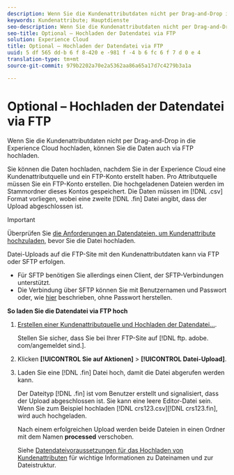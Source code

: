 ```yaml
---
description: Wenn Sie die Kundenattributdaten nicht per Drag-and-Drop in die Experience Cloud hochladen, können Sie die Daten auch via FTP hochladen.
keywords: Kundenattribute; Hauptdienste
seo-description: Wenn Sie die Kundenattributdaten nicht per Drag-and-Drop in die Experience Cloud hochladen, können Sie die Daten auch via FTP hochladen.
seo-title: Optional – Hochladen der Datendatei via FTP
solution: Experience Cloud
title: Optional – Hochladen der Datendatei via FTP
uuid: 5 df 565 dd-b 6 f 8-420 e -981 f -4 b 6 fc 6 f 7 d 0 e 4
translation-type: tm+mt
source-git-commit: 979b2202a70e2a5362aa86a65a17d7c4279b3a1a

---
```



# Optional – Hochladen der Datendatei via FTP

Wenn Sie die Kundenattributdaten nicht per Drag-and-Drop in die Experience Cloud hochladen, können Sie die Daten auch via FTP hochladen.

Sie können die Daten hochladen, nachdem Sie in der Experience Cloud eine Kundenattributquelle und ein FTP-Konto erstellt haben. Pro Attributquelle müssen Sie ein FTP-Konto erstellen. Die hochgeladenen Dateien werden im Stammordner dieses Kontos gespeichert. Die Daten müssen im [!DNL .csv] Format vorliegen, wobei eine zweite [!DNL .fin] Datei angibt, dass der Upload abgeschlossen ist.

>[!IMPORTANT]
>
>Überprüfen Sie [die Anforderungen an Datendateien, um Kundenattribute hochzuladen,](../attributes/crs-data-file.md#concept_DE908F362DF24172BFEF48E1797DAF19) bevor Sie die Datei hochladen.


Datei-Uploads auf die FTP-Site mit den Kundenattributdaten kann via FTP oder SFTP erfolgen.

* Für SFTP benötigen Sie allerdings einen Client, der SFTP-Verbindungen unterstützt.
* Die Verbindung über SFTP können Sie mit Benutzernamen und Passwort oder, wie [hier](https://marketing.adobe.com/resources/help/en_US/whitepapers/ftp/?f=ftp_sftp_cert_auth) beschrieben, ohne Passwort herstellen.



<!-- <p>Error states - get with Matt and Dave </p> 
<p>What are the most common reasons for doing this? Retail? Do a use case example, then show an AN example. </p> 
<p>You create one FTP per attribute source. Files go to the root folder in that account. The file type .fin is user-created. (For example, upload a .csv then a .fin of the same name, which signals you have completed the upload. https://wiki.corp.adobe.com/display/marketingcloud/Customer+Record+Services#CustomerRecordServices-FileFormats (leverage for doc). Possibly link from FTP File Reqs page to a help file about naming conventions. Need a new file type page for this. Similar content here: https://marketing.adobe.com/resources/help/en_US/reference/c_general_file_structure.html and here: https://marketing.adobe.com/resources/help/en_US/whitepapers/ftp/ftp_datasources.html </p> 
<p>Drag-n-drop and zip functionality for uploads - 1/21/2015. S/b less than 100 megs for drag and drop zip file. Fin file not required for drag/drop. </p> 
<p>Preview Data - shows the last upload (?) </p> 
<p>Need a link to the "instructions" on that information icon with the image. </p> 
<p>Workflow: Drag and drop, validate schema, configure subscription, save/activate. </p> -->
**So laden Sie die Datendatei via FTP hoch**

1. [Erstellen einer Kundenattributquelle und Hochladen der Datendatei...](../attributes/t-crs-usecase.md#task_BCC327B2A0EF4A1BBB2934013AB92B78).

   Stellen Sie sicher, dass Sie bei Ihrer FTP-Site auf [!DNL ftp. adobe. com/angemeldet sind.<sftpname>].

1. Klicken **[!UICONTROL Sie auf Aktionen]** &gt; **[!UICONTROL Datei-Upload]**.

1. Laden Sie eine [!DNL .fin] Datei hoch, damit die Datei abgerufen werden kann.

   Der Dateityp [!DNL .fin] ist vom Benutzer erstellt und signalisiert, dass der Upload abgeschlossen ist. Sie kann eine leere Editor-Datei sein. Wenn Sie zum Beispiel hochladen [!DNL crs123.csv][!DNL crs123.fin], wird auch hochgeladen.

   Nach einem erfolgreichen Upload werden beide Dateien in einen Ordner mit dem Namen **processed** verschoben.


   Siehe [Datendateivoraussetzungen für das Hochladen von Kundenattributen](../attributes/crs-data-file.md#concept_DE908F362DF24172BFEF48E1797DAF19) für wichtige Informationen zu Dateinamen und zur Dateistruktur.
